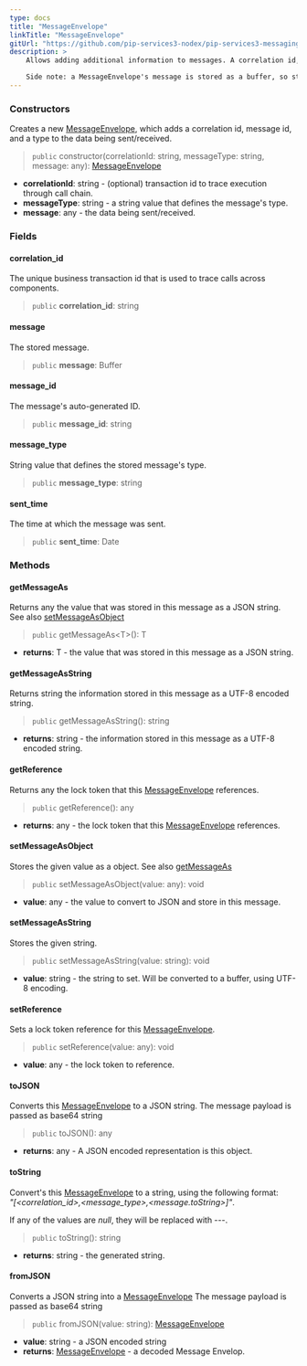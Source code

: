 ```yaml
---
type: docs
title: "MessageEnvelope"
linkTitle: "MessageEnvelope"
gitUrl: "https://github.com/pip-services3-nodex/pip-services3-messaging-nodex"
description: >
    Allows adding additional information to messages. A correlation id, message id, and a message type are added to the data being sent/received. Additionally, a MessageEnvelope can reference a lock token.

    Side note: a MessageEnvelope's message is stored as a buffer, so strings are converted using utf8 conversions.
---
```


### Constructors
Creates a new [MessageEnvelope](), which adds a correlation id, message id, and a type to the data being sent/received.

> `public` constructor(correlationId: string, messageType: string, message: any): [MessageEnvelope]()

- **correlationId**: string - (optional) transaction id to trace execution through call chain.
- **messageType**: string - a string value that defines the message's type.
- **message**: any - the data being sent/received.

### Fields

<span class="hide-title-link">

#### correlation_id
The unique business transaction id that is used to trace calls across components.

> `public` **correlation_id**: string

#### message
The stored message.

> `public` **message**: Buffer

#### message_id
The message's auto-generated ID.

> `public` **message_id**: string

#### message_type
String value that defines the stored message's type.

> `public` **message_type**: string

#### sent_time
The time at which the message was sent.

> `public` **sent_time**: Date

</span>

### Methods

#### getMessageAs
Returns any the value that was stored in this message as a JSON string.  
See also [setMessageAsObject](#setmessageasobject)

> `public` getMessageAs\<T\>(): T 

- **returns**: T - the value that was stored in this message as a JSON string.

#### getMessageAsString
Returns string the information stored in this message as a UTF-8 encoded string.

> `public` getMessageAsString(): string

- **returns**: string - the information stored in this message as a UTF-8 encoded string.

#### getReference
Returns any the lock token that this [MessageEnvelope]() references.

> `public` getReference(): any

- **returns**: any - the lock token that this [MessageEnvelope]() references.

#### setMessageAsObject
Stores the given value as a object.
See also [getMessageAs](#getmessageas)

> `public` setMessageAsObject(value: any): void

- **value**: any -  the value to convert to JSON and store in this message.

#### setMessageAsString
Stores the given string.

> `public` setMessageAsString(value: string): void

- **value**: string - the string to set. Will be converted to a buffer, using UTF-8 encoding.

#### setReference
Sets a lock token reference for this [MessageEnvelope]().

> `public` setReference(value: any): void

- **value**: any - the lock token to reference.

#### toJSON
Converts this [MessageEnvelope]() to a JSON string. The message payload is passed as base64 string

> `public` toJSON(): any

- **returns**: any - A JSON encoded representation is this object.

#### toString
Convert's this [MessageEnvelope]() to a string, using the following format:  
*"[<correlation_id>,<message_type>,<message.toString>]"*.

If any of the values are *null*, they will be replaced with \-\-\-.

> `public` toString(): string

- **returns**: string - the generated string.

#### fromJSON
Converts a JSON string into a [MessageEnvelope]() The message payload is passed as base64 string

> `public` fromJSON(value: string): [MessageEnvelope]()

- **value**: string - a JSON encoded string
- **returns**: [MessageEnvelope]() - a decoded Message Envelop.


